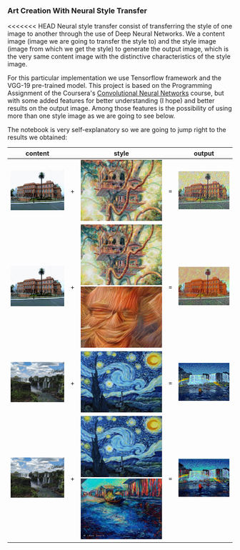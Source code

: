 ### Art Creation With Neural Style Transfer

<<<<<<< HEAD
Neural style transfer consist of transferring the style of one image  to another through the use of Deep Neural Networks. We
a content image (image we are going to transfer the style to) and the style image (image from which we get the style) to generate the
output image, which is the very same content image with the distinctive characteristics of the style image.

For this particular implementation we use Tensorflow framework and the VGG-19 pre-trained model. This project is based on the Programming Assignment
of the Coursera's [Convolutional Neural Networks](https://www.coursera.org/learn/convolutional-neural-networks/home/welcome) course, but  with
some added features for better understanding (I hope) and better results on the output image. Among those features is the possibility of using more 
than one style image as we are going to see below.

The notebook is very self-explanatory so we are going to jump right to the results we obtained:



|content||style||output|
|:---:|:---:|:---:|:---:|:---:|
|<img alt="Casa Rosada" src="./content_images/casa_rosada.jpg" width=400 >|+|<img alt="Tree House Style" src="./style_images/tree_house.png" >| = |<img alt="OutputImage" src="./output/casa_rosa+house_tree-layer_1-3.1.jpg" width=400 >|
|<img alt="Casa Rosada" src="./content_images/casa_rosada.jpg" width=400 >|+|<img alt="Tree House Style" src="./style_images/tree_house.png" height=50% ><img alt="Tree House Style" src="./style_images/style_3.jpg" height=50% >| = |<img alt="OutputImage" src="./output/casa_rosa+house_tree.5+devil.5-layer_1-3.1_500epochs.png" width=400 >|
|<img alt=" waterfall" src="./content_images/waterfall.jpg" width=400 >|+|<img alt="Starry Night Comic" src="./style_images/starry_night_comic.jpg" >| = |<img alt="OutputImage" src="./output/cascade+starry_night_comic-layer1-3.1_800epochs.jpg" width=400 >|
|<img alt=" waterfall" src="./content_images/waterfall.jpg" width=400 >|+|<img alt="Starry Night Comic" src="./style_images/starry_night_comic.jpg" height=50% ><img alt="Dripping Colors" src="./style_images/dripping_colors.jpg" height=50% >| = |<img alt="OutputImage" src="./output/cascade+starry_night_comic.5+dripping_colors.5-layer1-3.1_2500epochs.jpg" width=400 >|
